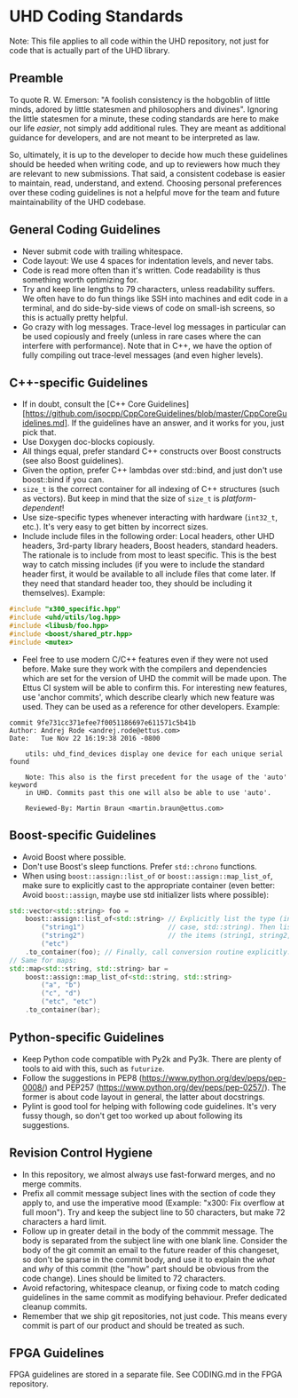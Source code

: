 # UHD Coding Standards

Note: This file applies to all code within the UHD repository, not just for
code that is actually part of the UHD library.

## Preamble

To quote R. W. Emerson: "A foolish consistency is the hobgoblin of little minds,
adored by little statesmen and philosophers and divines". Ignoring the little
statesmen for a minute, these coding standards are here to make our life
*easier*, not simply add additional rules. They are meant as additional guidance
for developers, and are not meant to be interpreted as law.

So, ultimately, it is up to the developer to decide how much these guidelines
should be heeded when writing code, and up to reviewers how much they are
relevant to new submissions.
That said, a consistent codebase is easier to maintain, read, understand, and
extend. Choosing personal preferences over these coding guidelines is not a
helpful move for the team and future maintainability of the UHD codebase.

## General Coding Guidelines

* Never submit code with trailing whitespace.
* Code layout: We use 4 spaces for indentation levels, and never tabs.
* Code is read more often than it's written. Code readability is thus something
  worth optimizing for.
* Try and keep line lengths to 79 characters, unless readability suffers. We
  often have to do fun things like SSH into machines and edit code in a
  terminal, and do side-by-side views of code on small-ish screens, so this is
  actually pretty helpful.
* Go crazy with log messages. Trace-level log messages in particular can be
  used copiously and freely (unless in rare cases where the can interfere with
  performance). Note that in C++, we have the option of fully compiling out
  trace-level messages (and even higher levels).

## C++-specific Guidelines

* If in doubt, consult the [C++ Core Guidelines][https://github.com/isocpp/CppCoreGuidelines/blob/master/CppCoreGuidelines.md].
  If the guidelines have an answer, and it works for you, just pick that.
* Use Doxygen doc-blocks copiously.
* All things equal, prefer standard C++ constructs over Boost constructs (see
  also Boost guidelines).
* Given the option, prefer C++ lambdas over std::bind, and just don't use
  boost::bind if you can.
* `size_t` is the correct container for all indexing of C++ structures (such
  as vectors). But keep in mind that the size of `size_t` is
  *platform-dependent*!
* Use size-specific types whenever interacting with hardware (`int32_t`, etc.).
  It's very easy to get bitten by incorrect sizes.
* Include include files in the following order: Local headers, other
  UHD headers, 3rd-party library headers, Boost headers, standard headers.
  The rationale is to include from most to least specific. This is the best way
  to catch missing includes (if you were to include the standard header first,
  it would be available to all include files that come later. If they need that
  standard header too, they should be including it themselves).
  Example:

```cpp
#include "x300_specific.hpp"
#include <uhd/utils/log.hpp>
#include <libusb/foo.hpp>
#include <boost/shared_ptr.hpp>
#include <mutex>
```

* Feel free to use modern C/C++ features even if they were not used before.
  Make sure they work with the compilers and dependencies which are set for the
  version of UHD the commit will be made upon. The Ettus CI system will be able
  to confirm this.
  For interesting new features, use 'anchor commits', which describe clearly
  which new feature was used. They can be used as a reference for other
  developers. Example:

```
commit 9fe731cc371efee7f0051186697e611571c5b41b
Author: Andrej Rode <andrej.rode@ettus.com>
Date:   Tue Nov 22 16:19:38 2016 -0800

    utils: uhd_find_devices display one device for each unique serial found
    
    Note: This also is the first precedent for the usage of the 'auto' keyword
    in UHD. Commits past this one will also be able to use 'auto'.
    
    Reviewed-By: Martin Braun <martin.braun@ettus.com>
```


## Boost-specific Guidelines

* Avoid Boost where possible.
* Don't use Boost's sleep functions. Prefer `std::chrono` functions.
* When using `boost::assign::list_of` or `boost::assign::map_list_of`, make
  sure to explicitly cast to the appropriate container (even better: Avoid
  `boost::assign`, maybe use std initializer lists where possible):

```cpp
std::vector<std::string> foo =
    boost::assign::list_of<std::string> // Explicitly list the type (in this
        ("string1")                     // case, std::string). Then list all
        ("string2")                     // the items (string1, string2, etc).
        ("etc")
    .to_container(foo); // Finally, call conversion routine explicitly.
// Same for maps:
std::map<std::string, std::string> bar =
    boost::assign::map_list_of<std::string, std::string>
        ("a", "b")
        ("c", "d")
        ("etc", "etc")
    .to_container(bar);
```


## Python-specific Guidelines

* Keep Python code compatible with Py2k and Py3k. There are plenty of tools to
  aid with this, such as `futurize`.
* Follow the suggestions in PEP8 (https://www.python.org/dev/peps/pep-0008/)
  and PEP257 (https://www.python.org/dev/peps/pep-0257/). The former is about
  code layout in general, the latter about docstrings.
* Pylint is good tool for helping with following code guidelines. It's very
  fussy though, so don't get too worked up about following its suggestions.


## Revision Control Hygiene

* In this repository, we almost always use fast-forward merges, and no merge
  commits.
* Prefix all commit message subject lines with the section of code they apply
  to, and use the imperative mood (Example: "x300: Fix overflow at full moon").
  Try and keep the subject line to 50 characters, but make 72 characters a hard
  limit.
* Follow up in greater detail in the body of the commmit message. The body is
  separated from the subject line with one blank line. Consider the body of the
  git commit an email to the future reader of this changeset, so don't be
  sparse in the commit body, and use it to explain the *what* and *why* of this
  commit (the "how" part should be obvious from the code change). Lines should
  be limited to 72 characters.
* Avoid refactoring, whitespace cleanup, or fixing code to match coding
  guidelines in the same commit as modifying behaviour. Prefer dedicated
  cleanup commits.
* Remember that we ship git repositories, not just code. This means every
  commit is part of our product and should be treated as such.

## FPGA Guidelines

FPGA guidelines are stored in a separate file. See CODING.md in the FPGA
repository.
